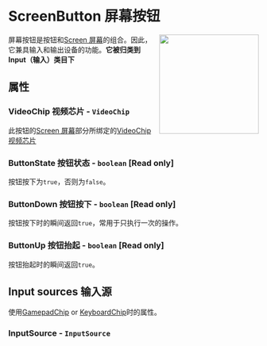 # ScreenButton 屏幕按钮

<img src="https://docs.retrogadgets.game/api/modules/ScreenButton.png" width="200" align="right">

屏幕按钮是按钮和[Screen 屏幕](../output/Screen.md)的组合。因此，它兼具输入和输出设备的功能。**它被归类到 Input（输入）类目下**

## 属性

### VideoChip 视频芯片 - `VideoChip`
此按钮的[Screen 屏幕](../output/Screen.md)部分所绑定的[VideoChip 视频芯片](../misc/VideoChip.md)

### ButtonState 按钮状态 - `boolean` **[Read only]**
按钮按下为`true`，否则为`false`。

### ButtonDown 按钮按下 - `boolean` **[Read only]**
按钮按下时的瞬间返回`true`，常用于只执行一次的操作。

### ButtonUp 按钮抬起 - `boolean` **[Read only]**
按钮抬起时的瞬间返回`true`。


## Input sources 输入源
使用[GamepadChip](../misc/GamepadChip.md) or [KeyboardChip](../misc/KeyboardChip.md)时的属性。

### InputSource - `InputSource`